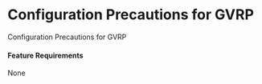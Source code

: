 Configuration Precautions for GVRP
==================================

Configuration Precautions for GVRP

#### Feature Requirements

None